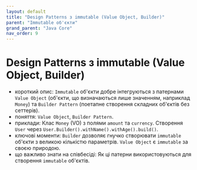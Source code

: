 ```yaml
---
layout: default
title: "Design Patterns з immutable (Value Object, Builder)"
parent: "Immutable об'єкти"
grand_parent: "Java Core"
nav_order: 9
---
```


# Design Patterns з immutable (Value Object, Builder)

*   короткий опис: `Immutable` об'єкти добре інтегруються з патернами `Value Object` (об'єкти, що визначаються лише значенням, наприклад `Money`) та `Builder Pattern` (поетапне створення складних об'єктів без сеттерів).
*   поняття: `Value Object`, `Builder Pattern`.
*   приклади: Клас `Money` (VO) з полями `amount` та `currency`. Створення `User` через `User.Builder().withName().withAge().build()`.
*   ключові моменти: `Builder` дозволяє гнучко створювати `immutable` об'єкти з великою кількістю параметрів. `Value Object` є `immutable` за своєю природою.
*   що важливо знати на співбесіді: Як ці патерни використовуються для створення `immutable` об'єктів.

